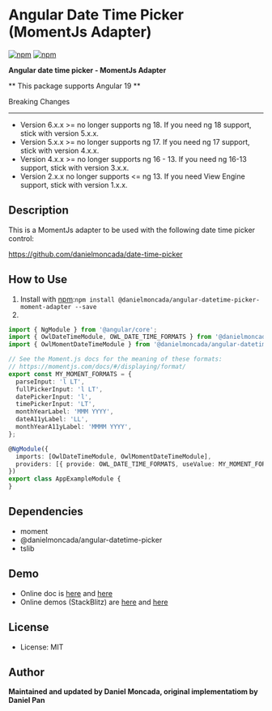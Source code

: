 # Angular Date Time Picker (MomentJs Adapter)

[![npm](https://img.shields.io/npm/v/@danielmoncada/angular-datetime-picker-moment-adapter.svg?maxAge=2592000?style=flat-square)](https://www.npmjs.com/package/@danielmoncada/angular-datetime-picker-moment-adapter)
[![npm](https://img.shields.io/npm/dm/@danielmoncada/angular-datetime-picker-moment-adapter.svg)](https://www.npmjs.com/package/@danielmoncada/angular-datetime-picker-moment-adapter)

**Angular date time picker - MomentJs Adapter**

** This package supports Angular 19 **

Breaking Changes

---

- Version 6.x.x >= no longer supports ng 18. If you need ng 18 support, stick with version 5.x.x.
- Version 5.x.x >= no longer supports ng 17. If you need ng 17 support, stick with version 4.x.x.
- Version 4.x.x >= no longer supports ng 16 - 13. If you need ng 16-13 support, stick with version 3.x.x.
- Version 2.x.x no longer supports <= ng 13. If you need View Engine support, stick with version 1.x.x.

## Description

This is a MomentJs adapter to be used with the following date time picker control:

https://github.com/danielmoncada/date-time-picker

## How to Use

1. Install with [npm](https://www.npmjs.com):`npm install @danielmoncada/angular-datetime-picker-moment-adapter --save`
2.

```typescript
import { NgModule } from '@angular/core';
import { OwlDateTimeModule, OWL_DATE_TIME_FORMATS } from '@danielmoncada/angular-datetime-picker';
import { OwlMomentDateTimeModule } from '@danielmoncada/angular-datetime-picker-moment-adapter';

// See the Moment.js docs for the meaning of these formats:
// https://momentjs.com/docs/#/displaying/format/
export const MY_MOMENT_FORMATS = {
  parseInput: 'l LT',
  fullPickerInput: 'l LT',
  datePickerInput: 'l',
  timePickerInput: 'LT',
  monthYearLabel: 'MMM YYYY',
  dateA11yLabel: 'LL',
  monthYearA11yLabel: 'MMMM YYYY',
};

@NgModule({
  imports: [OwlDateTimeModule, OwlMomentDateTimeModule],
  providers: [{ provide: OWL_DATE_TIME_FORMATS, useValue: MY_MOMENT_FORMATS }],
})
export class AppExampleModule {
}
```

## Dependencies

- moment
- @danielmoncada/angular-datetime-picker
- tslib

## Demo

- Online doc is [here](https://daniel-projects.firebaseapp.com/owlng/date-time-picker) and [here](https://danielykpan.github.io/date-time-picker/)
- Online demos (StackBlitz) are [here](https://stackblitz.com/edit/angular-vvp849) and [here](https://stackblitz.com/edit/angular-i7ykf5)

## License

- License: MIT

## Author

**Maintained and updated by Daniel Moncada, original implementatiom by Daniel Pan**
